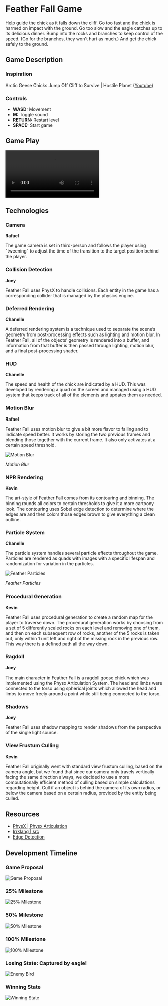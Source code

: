 # Feather Fall Game

Help guide the chick as it falls down the cliff. Go too fast and the chick is harmed on impact with the ground. Go too slow and the eagle catches up to its delicious dinner. Bump into the rocks and branches to keep control of the speed. (Go for the branches, they won't hurt as much.) And get the chick safely to the ground.

## Game Description

### Inspiration

Arctic Geese Chicks Jump Off Cliff to Survive | Hostile Planet ([Youtube](https://www.youtube.com/watch?v=H1S6UCX4RAA))

### Controls

- **WASD:** Movement
- **M:** Toggle sound
- **RETURN:** Restart level
- **SPACE:** Start game

## Game Play

![Feather Fall Gameplay](docs/img/FeatherFallGameplay.mp4)

## Technologies

### Camera

**Rafael**

The game camera is set in third-person and follows the player using "tweening" to adjust the time of the transition to the target position behind the player.

### Collision Detection

**Joey**

Feather Fall uses PhysX to handle collisions. Each entity in the game has a corresponding collider that is managed by the physics engine.

### Deferred Rendering

**Chanelle**

A deferred rendering system is a technique used to separate the scene’s geometry from post-processing effects such as lighting and motion blur. In Feather Fall, all of the objects’ geometry is rendered into a buffer, and information from that buffer is then passed through lighting, motion blur, and a final post-processing shader.

### HUD

**Chanelle**

The speed and health of the chick are indicated by a HUD. This was developed by rendering a quad on the screen and managed using a HUD system that keeps track of all of the elements and updates them as needed.

### Motion Blur

**Rafael**

Feather Fall uses motion blur to give a bit more flavor to falling and to indicate speed better. It works by storing the two previous frames and blending those together with the current frame. It also only activates at a certain speed threshold.

![Motion Blur](docs/img/motionblur.png)

*Motion Blur*

### NPR Rendering

**Kevin**

The art-style of Feather Fall comes from its contouring and binning. The binning rounds all colors to certain thresholds to give it a more cartoony look. The contouring uses Sobel edge detection to determine where the edges are and then colors those edges brown to give everything a clean outline.

### Particle System

**Chanelle**

The particle system handles several particle effects throughout the game. Particles are rendered as quads with images with a specific lifespan and randomization for variation in the particles.

![Feather Particles](docs/img/feathers.png)

*Feather Particles*

### Procedural Generation

**Kevin**

Feather Fall uses procedural generation to create a random map for the player to traverse down. The procedural generation works by choosing from a set of 5 differently scaled rocks on each level and removing one of them, and then on each subsequent row of rocks, another of the 5 rocks is taken out, only within 1 unit left and right of the missing rock in the previous row. This way there is a defined path all the way down.

### Ragdoll

**Joey**

The main character in Feather Fall is a ragdoll goose chick which was implemented using the Physx Articulation System. The head and limbs were connected to the torso using spherical joints which allowed the head and limbs to move freely around a point while still being connected to the torso.

### Shadows

**Joey**

Feather Fall uses shadow mapping to render shadows from the perspective of the single light source.

### View Frustum Culling

**Kevin**

Feather Fall originally went with standard view frustum culling, based on the camera angle, but we found that since our camera only travels vertically facing the same direction always, we decided to use a more computationally efficient method of culling based on simple calculations regarding height. Cull if an object is behind the camera of its own radius, or below the camera based on a certain radius, provided by the entity being culled.

## Resources

- [PhysX | Physx Articulation](https://gameworksdocs.nvidia.com/PhysX/4.0/documentation/PhysXGuide/Manual/Articulations.html)
- [Irrklang | src](https://www.ambiera.com/irrklang/)
- [Edge Detection](https://observablehq.com/@ondras/glsl-edge-detection)

## Development Timeline

### Game Proposal

![Game Proposal](docs/img/proposal.png)

### 25% Milestone

![25% Milestone](docs/img/25.png)

### 50% Milestone

![50% Milestone](docs/img/50.png)

### 100% Milestone

![100% Milestone](docs/img/100.png)

### Losing State: Captured by eagle!

![Enemy Bird](docs/img/enemybird.png)

### Winning State

![Winning State](docs/img/win.png)

